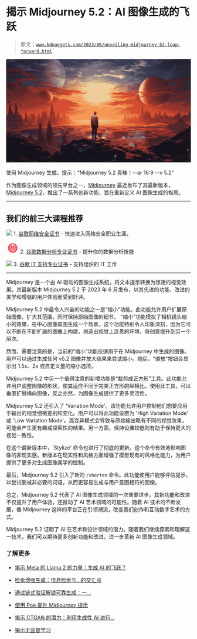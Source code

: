 # 揭示 Midjourney 5.2：AI 图像生成的飞跃

> 原文：[`www.kdnuggets.com/2023/06/unveiling-midjourney-52-leap-forward.html`](https://www.kdnuggets.com/2023/06/unveiling-midjourney-52-leap-forward.html)

![](img/55490c0d92e27c238056541904ad17fe.png)

使用 Midjourney 生成。提示：“Midjourney 5.2 真棒！--ar 16:9 --v 5.2”

作为图像生成领域的领先平台之一，[Midjourney](https://www.midjourney.com/home/) 最近发布了其最新版本，[Midjourney 5.2](https://docs.midjourney.com/docs/model-versions)，推出了一系列创新功能，旨在重新定义 AI 图像生成的格局。

* * *

## 我们的前三大课程推荐

![](img/0244c01ba9267c002ef39d4907e0b8fb.png) 1\. [谷歌网络安全证书](https://www.kdnuggets.com/google-cybersecurity) - 快速进入网络安全职业生涯。

![](img/e225c49c3c91745821c8c0368bf04711.png) 2\. [谷歌数据分析专业证书](https://www.kdnuggets.com/google-data-analytics) - 提升你的数据分析技能

![](img/0244c01ba9267c002ef39d4907e0b8fb.png) 3\. [谷歌 IT 支持专业证书](https://www.kdnuggets.com/google-itsupport) - 支持组织的 IT 工作

* * *

Midjourney 是一个由 AI 驱动的图像生成系统，将文本提示转换为惊艳的视觉效果。其最新版本 Midjourney 5.2 于 2023 年 6 月发布，以其先进的功能、改进的美学和增强的用户体验而受到好评。

Midjourney 5.2 中最令人兴奋的功能之一是“缩小”功能。此功能允许用户扩展原始图像，扩大其范围，同时保持原始图像的细节。 "缩小"功能模拟了相机镜头缩小的效果，在中心图像周围生成一个场景。这个功能特别令人印象深刻，因为它可以不断在不断扩展的图像上构建，创造出视觉上连贯的环境，将创意提升到另一个层次。

然而，需要注意的是，当前的“缩小”功能仅适用于在 Midjourney 中生成的图像。用户可以通过生成任何 v5.2 图像并放大结果来尝试缩小。随后，"缩放"按钮会显示出 1.5x、2x 或自定义量的缩小选项。

Midjourney 5.2 中另一个值得注意的新增功能是“裁剪成正方形”工具。此功能允许用户调整图像的形状，使其适应不同于完美正方形的纵横比。使用此工具，可以垂直扩展横向图像，反之亦然，为图像生成提供了更多灵活性。

Midjourney 5.2 还引入了 'Variation Mode'。该功能允许用户控制他们想要应用于输出的视觉细微差别和变化。用户可以将此功能设置为 'High Variation Mode' 或 'Low Variation Mode'。高变异模式会导致与原始输出略有不同的视觉效果，可能会产生更有趣或探索性的结果。另一方面，保持设置较低则有助于保持更大的视觉一致性。

在这个最新版本中，'Stylize' 命令也进行了彻底的更新。这个命令有效地影响图像的非现实感。新版本在现实性和风格方面增强了模型现有的风格化能力，为用户提供了更多对生成图像美学的控制。

最后，Midjourney 5.2 引入了新的 `/shorten` 命令。此功能使用户能够评估提示，以尝试删减非必要的词语，从而更容易生成与用户意图相符的图像。

总之，Midjourney 5.2 代表了 AI 图像生成领域的一次重要进步。其新功能和改进不仅提升了用户体验，还推动了 AI 艺术领域的可能性。随着 AI 技术的不断发展，像 Midjourney 这样的平台正在引领潮流，改变我们创作和互动数字艺术的方式。

Midjourney 5.2 证明了 AI 在艺术和设计领域的潜力。随着我们继续探索和理解这一技术，我们可以期待更多创新功能和改进，进一步革新 AI 图像生成领域。

### 了解更多

+   [揭示 Meta 的 Llama 2 的力量：生成 AI 的飞跃？](https://www.kdnuggets.com/2023/07/unveiling-power-metas-llama-2-leap-forward-generative-ai.html)

+   [检索增强生成：信息检索与…的交汇点](https://www.kdnuggets.com/retrieval-augmented-generation-where-information-retrieval-meets-text-generation)

+   [通过链式验证解锁可靠生成：一…](https://www.kdnuggets.com/unlocking-reliable-generations-through-chain-of-verification)

+   [使用 Poe 提升 Midjourney 提示](https://www.kdnuggets.com/kick-ass-midjourney-prompts-with-poe)

+   [揭示 CTGAN 的潜力：利用生成性 AI 进行…](https://www.kdnuggets.com/2023/04/unveiling-potential-ctgan-harnessing-generative-ai-synthetic-data.html)

+   [揭示无监督学习](https://www.kdnuggets.com/unveiling-unsupervised-learning)
